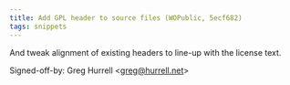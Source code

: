 ```yaml
---
title: Add GPL header to source files (WOPublic, 5ecf682)
tags: snippets
---
```


And tweak alignment of existing headers to line-up with the license text.

Signed-off-by: Greg Hurrell &lt;greg@hurrell.net&gt;
